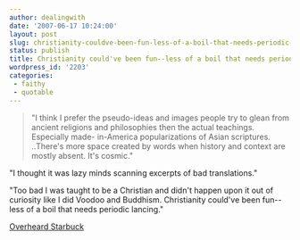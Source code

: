 ```yaml
---
author: dealingwith
date: '2007-06-17 10:24:00'
layout: post
slug: christianity-couldve-been-fun-less-of-a-boil-that-needs-periodic-lancing
status: publish
title: Christianity could've been fun--less of a boil that needs periodic lancing.
wordpress_id: '2203'
categories:
 - faithy
 - quotable
---
```


> "I think I prefer the pseudo-ideas and images people try to glean from
ancient religions and philosophies then the actual teachings. Especially made-
in-America popularizations of Asian scriptures. ..There's more space created
by words when history and context are mostly absent. It's cosmic."

"I thought it was lazy minds scanning excerpts of bad translations."

"Too bad I was taught to be a Christian and didn't happen upon it out of
curiosity like I did Voodoo and Buddhism. Christianity could've been fun--less
of a boil that needs periodic lancing."

[Overheard Starbuck][1]

   [1]: http://overheardstarbuck.blogspot.com/2007/06/water-is-down-it-finds-lowest-places.html

